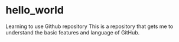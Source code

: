 # hello_world
Learning to use Github repository
This is a repository that gets me to understand the basic features and language of GitHub.

